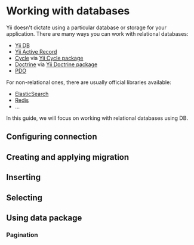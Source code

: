 # Working with databases

Yii doesn't dictate using a particular database or storage for your application.
There are many ways you can work with relational databases:

- [Yii DB](https://github.com/yiisoft/db)
- [Yii Active Record](https://github.com/yiisoft/active-record)
- [Cycle](https://github.com/cycle) via [Yii Cycle package](https://github.com/yiisoft/yii-cycle)
- [Doctrine](https://www.doctrine-project.org/) via [Yii Doctrine package](https://github.com/stargazer-team/yii-doctrine)
- [PDO](https://www.php.net/manual/en/book.pdo.php)

For non-relational ones, there are usually official libraries available:

- [ElasticSearch](https://github.com/elastic/elasticsearch-php)
- [Redis](https://redis.io/docs/clients/#php)
- ...

In this guide, we will focus on working with relational databases using DB.

## Configuring connection

## Creating and applying migration

## Inserting

## Selecting

## Using data package

### Pagination
